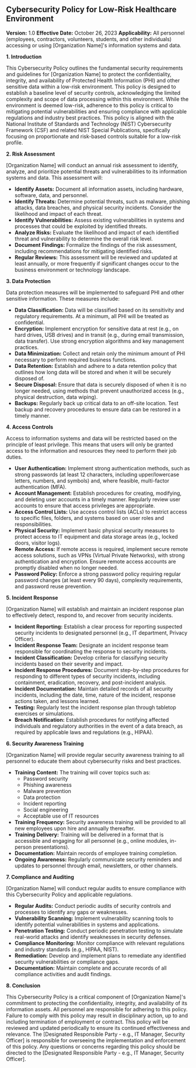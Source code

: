 ## Cybersecurity Policy for Low-Risk Healthcare Environment

**Version:** 1.0
**Effective Date:** October 26, 2023
**Applicability:** All personnel (employees, contractors, volunteers, students, and other individuals) accessing or using [Organization Name]'s information systems and data.

**1. Introduction**

This Cybersecurity Policy outlines the fundamental security requirements and guidelines for [Organization Name] to protect the confidentiality, integrity, and availability of Protected Health Information (PHI) and other sensitive data within a low-risk environment.  This policy is designed to establish a baseline level of security controls, acknowledging the limited complexity and scope of data processing within this environment. While the environment is deemed low-risk, adherence to this policy is critical to mitigating potential vulnerabilities and ensuring compliance with applicable regulations and industry best practices. This policy is aligned with the National Institute of Standards and Technology (NIST) Cybersecurity Framework (CSF) and related NIST Special Publications, specifically focusing on proportionate and risk-based controls suitable for a low-risk profile.

**2. Risk Assessment**

[Organization Name] will conduct an annual risk assessment to identify, analyze, and prioritize potential threats and vulnerabilities to its information systems and data. This assessment will:

*   **Identify Assets:**  Document all information assets, including hardware, software, data, and personnel.
*   **Identify Threats:**  Determine potential threats, such as malware, phishing attacks, data breaches, and physical security incidents.  Consider the likelihood and impact of each threat.
*   **Identify Vulnerabilities:**  Assess existing vulnerabilities in systems and processes that could be exploited by identified threats.
*   **Analyze Risks:**  Evaluate the likelihood and impact of each identified threat and vulnerability to determine the overall risk level.
*   **Document Findings:**  Formalize the findings of the risk assessment, including recommendations for mitigating identified risks.
*   **Regular Reviews:** This assessment will be reviewed and updated at least annually, or more frequently if significant changes occur to the business environment or technology landscape.

**3. Data Protection**

Data protection measures will be implemented to safeguard PHI and other sensitive information. These measures include:

*   **Data Classification:**  Data will be classified based on its sensitivity and regulatory requirements.  At a minimum, all PHI will be treated as confidential.
*   **Encryption:**  Implement encryption for sensitive data at rest (e.g., on hard drives, USB drives) and in transit (e.g., during email transmission, data transfer).  Use strong encryption algorithms and key management practices.
*   **Data Minimization:**  Collect and retain only the minimum amount of PHI necessary to perform required business functions.
*   **Data Retention:**  Establish and adhere to a data retention policy that outlines how long data will be stored and when it will be securely disposed of.
*   **Secure Disposal:**  Ensure that data is securely disposed of when it is no longer needed, using methods that prevent unauthorized access (e.g., physical destruction, data wiping).
*   **Backups:**  Regularly back up critical data to an off-site location.  Test backup and recovery procedures to ensure data can be restored in a timely manner.

**4. Access Controls**

Access to information systems and data will be restricted based on the principle of least privilege. This means that users will only be granted access to the information and resources they need to perform their job duties.

*   **User Authentication:**  Implement strong authentication methods, such as strong passwords (at least 12 characters, including upper/lowercase letters, numbers, and symbols) and, where feasible, multi-factor authentication (MFA).
*   **Account Management:**  Establish procedures for creating, modifying, and deleting user accounts in a timely manner. Regularly review user accounts to ensure that access privileges are appropriate.
*   **Access Control Lists:**  Use access control lists (ACLs) to restrict access to specific files, folders, and systems based on user roles and responsibilities.
*   **Physical Security:** Implement basic physical security measures to protect access to IT equipment and data storage areas (e.g., locked doors, visitor logs).
*   **Remote Access:**  If remote access is required, implement secure remote access solutions, such as VPNs (Virtual Private Networks), with strong authentication and encryption. Ensure remote access accounts are promptly disabled when no longer needed.
*   **Password Policy:** Enforce a strong password policy requiring regular password changes (at least every 90 days), complexity requirements, and password reuse prevention.

**5. Incident Response**

[Organization Name] will establish and maintain an incident response plan to effectively detect, respond to, and recover from security incidents.

*   **Incident Reporting:**  Establish a clear process for reporting suspected security incidents to designated personnel (e.g., IT department, Privacy Officer).
*   **Incident Response Team:**  Designate an incident response team responsible for coordinating the response to security incidents.
*   **Incident Classification:**  Develop criteria for classifying security incidents based on their severity and impact.
*   **Incident Response Procedures:**  Document step-by-step procedures for responding to different types of security incidents, including containment, eradication, recovery, and post-incident analysis.
*   **Incident Documentation:**  Maintain detailed records of all security incidents, including the date, time, nature of the incident, response actions taken, and lessons learned.
*   **Testing:** Regularly test the incident response plan through tabletop exercises or simulations.
*   **Breach Notification:**  Establish procedures for notifying affected individuals and regulatory authorities in the event of a data breach, as required by applicable laws and regulations (e.g., HIPAA).

**6. Security Awareness Training**

[Organization Name] will provide regular security awareness training to all personnel to educate them about cybersecurity risks and best practices.

*   **Training Content:**  The training will cover topics such as:
    *   Password security
    *   Phishing awareness
    *   Malware prevention
    *   Data protection
    *   Incident reporting
    *   Social engineering
    *   Acceptable use of IT resources
*   **Training Frequency:**  Security awareness training will be provided to all new employees upon hire and annually thereafter.
*   **Training Delivery:** Training will be delivered in a format that is accessible and engaging for all personnel (e.g., online modules, in-person presentations).
*   **Documentation:** Maintain records of employee training completion.
*   **Ongoing Awareness:** Regularly communicate security reminders and updates to personnel through email, newsletters, or other channels.

**7. Compliance and Auditing**

[Organization Name] will conduct regular audits to ensure compliance with this Cybersecurity Policy and applicable regulations.

*   **Regular Audits:** Conduct periodic audits of security controls and processes to identify any gaps or weaknesses.
*   **Vulnerability Scanning:** Implement vulnerability scanning tools to identify potential vulnerabilities in systems and applications.
*   **Penetration Testing:** Conduct periodic penetration testing to simulate real-world attacks and identify weaknesses in security defenses.
*   **Compliance Monitoring:** Monitor compliance with relevant regulations and industry standards (e.g., HIPAA, NIST).
*   **Remediation:**  Develop and implement plans to remediate any identified security vulnerabilities or compliance gaps.
*   **Documentation:**  Maintain complete and accurate records of all compliance activities and audit findings.

**8. Conclusion**

This Cybersecurity Policy is a critical component of [Organization Name]'s commitment to protecting the confidentiality, integrity, and availability of its information assets. All personnel are responsible for adhering to this policy. Failure to comply with this policy may result in disciplinary action, up to and including termination of employment or contract. This policy will be reviewed and updated periodically to ensure its continued effectiveness and relevance.  The [Designated Responsible Party - e.g., IT Manager, Security Officer] is responsible for overseeing the implementation and enforcement of this policy. Any questions or concerns regarding this policy should be directed to the [Designated Responsible Party - e.g., IT Manager, Security Officer].
